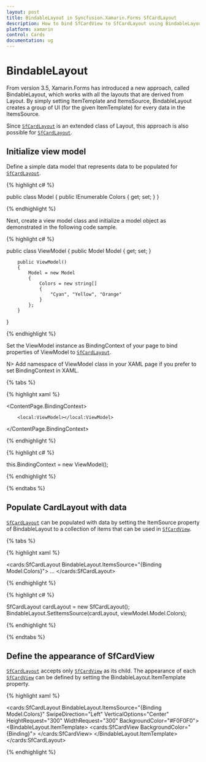 ```yaml
---
layout: post
title: BindableLayout in Syncfusion.Xamarin.Forms SfCardLayout
description: How to bind SfCardView to SfCardLayout using BindableLayout
platform: xamarin
control: Cards
documentation: ug
---
```


# BindableLayout

From version 3.5, Xamarin.Forms has introduced a new approach, called BindableLayout, which works with all the layouts that are derived from Layout<T>. By simply setting ItemTemplate and ItemsSource, BindableLayout creates a group of UI (for the given ItemTemplate) for every data in the ItemsSource.

Since [`SfCardLayout`](https://help.syncfusion.com/cr/xamarin/Syncfusion.Cards.XForms~Syncfusion.XForms.Cards.SfCardLayout.html) is an extended class of Layout<T>, this approach is also possible for [`SfCardLayout`](https://help.syncfusion.com/cr/xamarin/Syncfusion.Cards.XForms~Syncfusion.XForms.Cards.SfCardLayout.html).

## Initialize view model

Define a simple data model that represents data to be populated for [`SfCardLayout`](https://help.syncfusion.com/cr/xamarin/Syncfusion.Cards.XForms~Syncfusion.XForms.Cards.SfCardLayout.html).

{% highlight c# %}

public class Model
{
   public IEnumerable<string> Colors { get; set; }
}

{% endhighlight %} 

Next, create a view model class and initialize a model object as demonstrated in the following code sample.

{% highlight c# %}

public class ViewModel 
{
        public Model Model { get; set; }

        public ViewModel()
        {
            Model = new Model
            {
                Colors = new string[]
                {
                    "Cyan", "Yellow", "Orange"
                }
            };
        }
 }

{% endhighlight %} 

Set the ViewModel instance as BindingContext of your page to bind properties of ViewModel to [`SfCardLayout`](https://help.syncfusion.com/cr/xamarin/Syncfusion.Cards.XForms~Syncfusion.XForms.Cards.SfCardLayout.html). 

N> Add namespace of ViewModel class in your XAML page if you prefer to set BindingContext in XAML. 

{% tabs %} 

{% highlight xaml %}

<ContentPage.BindingContext>

        <local:ViewModel></local:ViewModel>

</ContentPage.BindingContext>

{% endhighlight %}

{% highlight c# %}

this.BindingContext = new ViewModel();      

{% endhighlight %}

{% endtabs %}

## Populate CardLayout with data

[`SfCardLayout`](https://help.syncfusion.com/cr/xamarin/Syncfusion.Cards.XForms~Syncfusion.XForms.Cards.SfCardLayout.html) can be populated with data by setting the ItemSource property of BindableLayout to a collection of items that can be used in [`SfCardView`](https://help.syncfusion.com/cr/cref_files/xamarin/Syncfusion.Cards.XForms~Syncfusion.XForms.Cards.SfCardView.html).

{% tabs %} 

{% highlight xaml %}

<cards:SfCardLayout BindableLayout.ItemsSource="{Binding Model.Colors}">
…
</cards:SfCardLayout>

{% endhighlight %}

{% highlight c# %}

SfCardLayout cardLayout = new SfCardLayout();
BindableLayout.SetItemsSource(cardLayout, viewModel.Model.Colors);

{% endhighlight %}

{% endtabs %}

## Define the appearance of SfCardView

[`SfCardLayout`](https://help.syncfusion.com/cr/xamarin/Syncfusion.Cards.XForms~Syncfusion.XForms.Cards.SfCardLayout.html) accepts only [`SfCardView`](https://help.syncfusion.com/cr/cref_files/xamarin/Syncfusion.Cards.XForms~Syncfusion.XForms.Cards.SfCardView.html) as its child. The appearance of each [`SfCardView`](https://help.syncfusion.com/cr/cref_files/xamarin/Syncfusion.Cards.XForms~Syncfusion.XForms.Cards.SfCardView.html) can be defined by setting the BindableLayout.ItemTemplate property.

{% highlight xaml %}

<cards:SfCardLayout BindableLayout.ItemsSource="{Binding Model.Colors}"  SwipeDirection="Left" VerticalOptions="Center"  HeightRequest="300" WidthRequest="300" BackgroundColor="#F0F0F0">
        <BindableLayout.ItemTemplate>
            <DataTemplate>
                <cards:SfCardView BackgroundColor="{Binding}">
                    <Label Text="{Binding}" HorizontalOptions="CenterAndExpand" VerticalTextAlignment="Center"/>
                </cards:SfCardView>
            </DataTemplate>
        </BindableLayout.ItemTemplate>
</cards:SfCardLayout>

{% endhighlight %}